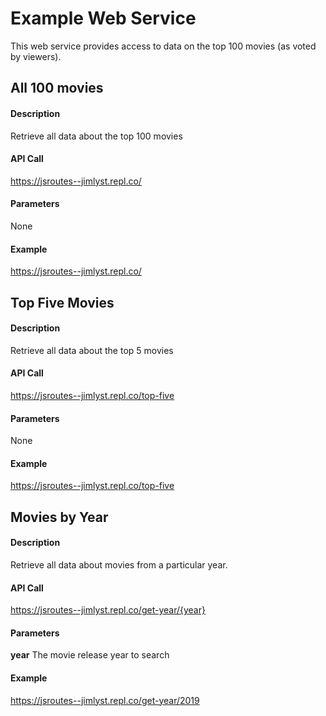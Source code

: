 # Example Web Service
This web service provides access to data on the top 100 movies (as voted by viewers).

## All 100 movies

#### Description
Retrieve all data about the top 100 movies

#### API Call
https://jsroutes--jimlyst.repl.co/

#### Parameters
None

#### Example
https://jsroutes--jimlyst.repl.co/

## Top Five Movies

#### Description
Retrieve all data about the top 5 movies

#### API Call
https://jsroutes--jimlyst.repl.co/top-five

#### Parameters
None

#### Example
https://jsroutes--jimlyst.repl.co/top-five


## Movies by Year

#### Description
Retrieve all data about movies from a particular year.

#### API Call
https://jsroutes--jimlyst.repl.co/get-year/{year}

#### Parameters
**year**
The movie release year to search

#### Example
https://jsroutes--jimlyst.repl.co/get-year/2019

